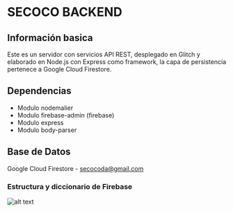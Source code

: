 # SECOCO BACKEND
## Información basica
Este es un servidor con servicios API REST, desplegado en Glitch y elaborado en Node.js con Express como framework, la capa de persistencia pertenece a Google Cloud Firestore.

## Dependencias
* Modulo nodemalier
* Modulo firebase-admin (firebase)
* Modulo express 
* Modulo body-parser

## Base de Datos
Google Cloud Firestore - secocoda@gmail.com 
### Estructura y diccionario de Firebase
![alt text](https://64.media.tumblr.com/ad5636b4c47f16a4197dc46d6fdc92ed/3eab1fa024df59ea-58/s2048x3072/60a181bd9004754ffc24f2e6ce8033882fe5d440.jpg)
